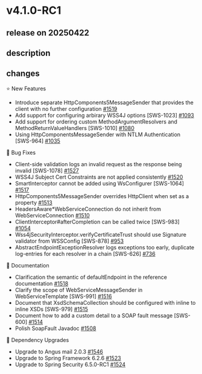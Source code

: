 # v4.1.0-RC1

## release on 20250422
## description
## changes
⭐ New Features

* Introduce separate HttpComponents5MessageSender that provides the client with no further configuration <a href="https://github.com/spring-projects/spring-ws/issues/1519" data-hovercard-type="issue" data-hovercard-url="/spring-projects/spring-ws/issues/1519/hovercard">#1519</a>
* Add support for configuring arbirary WSS4J options [SWS-1023] <a href="https://github.com/spring-projects/spring-ws/issues/1093" data-hovercard-type="issue" data-hovercard-url="/spring-projects/spring-ws/issues/1093/hovercard">#1093</a>
* Add support for ordering custom MethodArgumentResolvers and MethodReturnValueHandlers [SWS-1010] <a href="https://github.com/spring-projects/spring-ws/issues/1080" data-hovercard-type="issue" data-hovercard-url="/spring-projects/spring-ws/issues/1080/hovercard">#1080</a>
* Using HttpComponentsMessageSender with NTLM Authentication [SWS-964] <a href="https://github.com/spring-projects/spring-ws/issues/1035" data-hovercard-type="issue" data-hovercard-url="/spring-projects/spring-ws/issues/1035/hovercard">#1035</a>

🐞 Bug Fixes

* Client-side validation logs an invalid request as the response being invalid [SWS-1078] <a href="https://github.com/spring-projects/spring-ws/issues/1527" data-hovercard-type="issue" data-hovercard-url="/spring-projects/spring-ws/issues/1527/hovercard">#1527</a>
* WSS4J Subject Cert Constraints are not applied consistently <a href="https://github.com/spring-projects/spring-ws/issues/1520" data-hovercard-type="issue" data-hovercard-url="/spring-projects/spring-ws/issues/1520/hovercard">#1520</a>
* SmartInterceptor cannot be added using WsConfigurer [SWS-1064] <a href="https://github.com/spring-projects/spring-ws/issues/1517" data-hovercard-type="issue" data-hovercard-url="/spring-projects/spring-ws/issues/1517/hovercard">#1517</a>
* HttpComponents5MessageSender overrides HttpClient when set as a property <a href="https://github.com/spring-projects/spring-ws/issues/1513" data-hovercard-type="issue" data-hovercard-url="/spring-projects/spring-ws/issues/1513/hovercard">#1513</a>
* HeadersAware*WebServiceConnection do not inherit from WebServiceConnection <a href="https://github.com/spring-projects/spring-ws/issues/1510" data-hovercard-type="issue" data-hovercard-url="/spring-projects/spring-ws/issues/1510/hovercard">#1510</a>
* ClientInterceptor#afterCompletion can be called twice [SWS-983] <a href="https://github.com/spring-projects/spring-ws/issues/1054" data-hovercard-type="issue" data-hovercard-url="/spring-projects/spring-ws/issues/1054/hovercard">#1054</a>
* Wss4jSecurityInterceptor.verifyCertificateTrust should use Signature validator from WSSConfig [SWS-878] <a href="https://github.com/spring-projects/spring-ws/issues/953" data-hovercard-type="issue" data-hovercard-url="/spring-projects/spring-ws/issues/953/hovercard">#953</a>
* AbstractEndpointExceptionResolver logs exceptions too early, duplicate log-entries for each resolver in a chain [SWS-626] <a href="https://github.com/spring-projects/spring-ws/issues/736" data-hovercard-type="issue" data-hovercard-url="/spring-projects/spring-ws/issues/736/hovercard">#736</a>

📔 Documentation

* Clarification the semantic of defaultEndpoint in the reference documentation <a href="https://github.com/spring-projects/spring-ws/issues/1518" data-hovercard-type="issue" data-hovercard-url="/spring-projects/spring-ws/issues/1518/hovercard">#1518</a>
* Clarify the scope of WebServiceMessageSender in WebServiceTemplate [SWS-991] <a href="https://github.com/spring-projects/spring-ws/issues/1516" data-hovercard-type="issue" data-hovercard-url="/spring-projects/spring-ws/issues/1516/hovercard">#1516</a>
* Document that XsdSchemaCollection should be configured with inline to inline XSDs [SWS-979] <a href="https://github.com/spring-projects/spring-ws/issues/1515" data-hovercard-type="issue" data-hovercard-url="/spring-projects/spring-ws/issues/1515/hovercard">#1515</a>
* Document how to add a custom detail to a SOAP fault message [SWS-600] <a href="https://github.com/spring-projects/spring-ws/issues/1514" data-hovercard-type="issue" data-hovercard-url="/spring-projects/spring-ws/issues/1514/hovercard">#1514</a>
* Polish SoapFault Javadoc <a href="https://github.com/spring-projects/spring-ws/issues/1508" data-hovercard-type="issue" data-hovercard-url="/spring-projects/spring-ws/issues/1508/hovercard">#1508</a>

🔨 Dependency Upgrades

* Upgrade to Angus mail 2.0.3 <a href="https://github.com/spring-projects/spring-ws/issues/1546" data-hovercard-type="issue" data-hovercard-url="/spring-projects/spring-ws/issues/1546/hovercard">#1546</a>
* Upgrade to Spring Framework 6.2.6 <a href="https://github.com/spring-projects/spring-ws/issues/1523" data-hovercard-type="issue" data-hovercard-url="/spring-projects/spring-ws/issues/1523/hovercard">#1523</a>
* Upgrade to Spring Security 6.5.0-RC1 <a href="https://github.com/spring-projects/spring-ws/issues/1524" data-hovercard-type="issue" data-hovercard-url="/spring-projects/spring-ws/issues/1524/hovercard">#1524</a>

